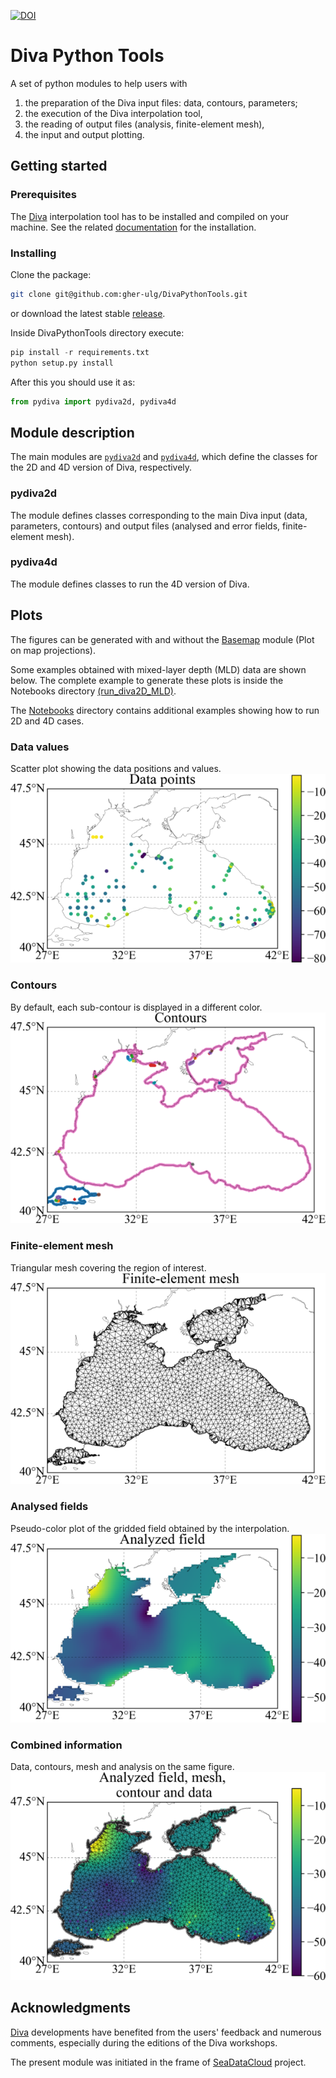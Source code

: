 [![DOI](https://zenodo.org/badge/44103456.svg)](https://zenodo.org/badge/latestdoi/44103456)

# Diva Python Tools

A set of python modules to help users with
1. the preparation of the Diva input files: data, contours, parameters;
2. the execution of the Diva interpolation tool,
3. the reading of output files (analysis, finite-element mesh),
4. the input and output plotting.

## Getting started 

### Prerequisites

The [Diva](https://github.com/gher-ulg/diva) interpolation tool has to be installed and compiled on your machine. See the related [documentation](https://github.com/gher-ulg/DIVA/blob/master/README.md#installing) for the installation.

### Installing

Clone the package:
```bash
git clone git@github.com:gher-ulg/DivaPythonTools.git
```
or download the latest stable [release](https://github.com/gher-ulg/DivaPythonTools/releases).

Inside DivaPythonTools directory execute:
```python
pip install -r requirements.txt
python setup.py install
```

After this you should use it as:
```python
from pydiva import pydiva2d, pydiva4d
```

## Module description

The main modules are [`pydiva2d`](./pydiva2d.py) and [`pydiva4d`](./pydiva4D.py), which define the classes for the 2D and 4D version of Diva, respectively.

### pydiva2d

The module defines classes corresponding to the main Diva input (data, parameters, contours) and output files (analysed and error fields, finite-element mesh).

### pydiva4d

The module defines classes to run the 4D version of Diva.

## Plots

The figures can be generated with and without the [Basemap](https://github.com/matplotlib/basemap) module (Plot on map projections). 

Some examples obtained with mixed-layer depth (MLD) data are shown below. The complete example to generate these plots is inside the Notebooks directory [(run_diva2D_MLD)](./Notebooks/run_diva2D_MLD.ipynb).

The [Notebooks](./Notebooks) directory contains additional examples showing how to run 2D and 4D cases.

### Data values
Scatter plot showing the data positions and values.    
![Data](./figures/datapoints.png)

### Contours
By default, each sub-contour is displayed in a different color.     
![Contour](./figures/contours.png)

### Finite-element mesh
Triangular mesh covering the region of interest.     
![Mesh](./figures/mesh.png)

### Analysed fields
Pseudo-color plot of the gridded field obtained by the interpolation.     
![Analysis](./figures/analysis.png)

### Combined information
Data, contours, mesh and analysis on the same figure.     
![Combined](./figures/AnalysisMeshData.png)

## Acknowledgments

[Diva](https://github.com/gher-ulg/DIVA) developments have benefited from the users' feedback and numerous comments, especially during the editions of the Diva workshops.

The present module was initiated in the frame of [SeaDataCloud](SeaDataCloud) project.  



